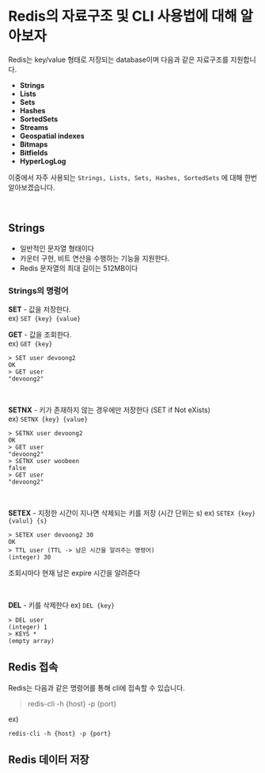 # __Redis의 자료구조 및 CLI 사용법에 대해 알아보자__

Redis는 key/value 형태로 저장되는 database이며 다음과 같은 자료구조를 지원합니다.

- __Strings__
- __Lists__
- __Sets__
- __Hashes__
- __SortedSets__
- __Streams__
- __Geospatial indexes__
- __Bitmaps__
- __Bitfields__
- __HyperLogLog__

이중에서 자주 사용되는 `Strings, Lists, Sets, Hashes, SortedSets` 에 대해 한번 알아보겠습니다.

<br>

<!-- - __Strings__ : 텍스트, 직렬화된 객체, 이진 배열을 포함 및 바이트 시퀀스를 저장.
- __Lists__ : 문자열 값의 연결된 목록, 스택과 큐를 구현
- __Sets__ : 데이터의 모음, 정렬되지 않고 중복되지 않음
- __Hashes__ : field/value 형태의 컬렉션으로 구성됨,  
redis key 하나에 여러개의 field/value 가 저장됨
- __SortedSets__ : set에 score라는 필드가 추가된 데이터 유형
- __Streams__ : ㄹ
- __Geospatial indexes__
- __Bitmaps__
- __Bitfields__
- __HyperLogLog__ -->


## __Strings__
- 일반적인 문자열 형태이다
- 카운터 구현, 비트 연산을 수행하는 기능을 지원한다.
- Redis 문자열의 최대 길이는 512MB이다

### __Strings의 명렁어__

__SET__ - 값을 저장한다.  
ex) `SET {key} {value}`

__GET__ - 값을 조회한다.  
ex) `GET {key}`

```shell
> SET user devoong2
OK
> GET user
"devoong2"
```

<br>

__SETNX__ - 키가 존재하지 않는 경우에만 저장한다 (SET if Not eXists)  
ex) `SETNX {key} {value}`

```shell
> SETNX user devoong2
OK
> GET user
"devoong2"
> SETNX user woobeen
false
> GET user
"devoong2"
```

<br>

__SETEX__ - 지정한 시간이 지나면 삭제되는 키를 저장 (시간 단위는 s)
ex) `SETEX {key} {valul} {s}`

```shell
> SETEX user devoong2 30
OK
> TTL user (TTL -> 남은 시간을 알려주는 명령어)
(integer) 30
```

조회시마다 현재 남은 expire 시간을 알려준다

<br>

__DEL__ - 키를 삭제한다
ex) `DEL {key}`

```shell
> DEL user
(integer) 1
> KEYS *
(empty array)
```



## __Redis 접속__

Redis는 다음과 같은 명령어를 통해 cli에 접속할 수 있습니다.

> redis-cli -h {host} -p {port}

ex)

```
redis-cli -h {host} -p {port}
```


## Redis 데이터 저장